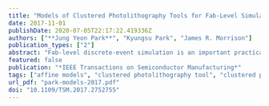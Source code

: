 ```yaml
---
title: "Models of Clustered Photolithography Tools for Fab-Level Simulation: From Affine to Flow Line"
date: 2017-11-01
publishDate: 2020-07-05T22:17:22.419336Z
authors: ["**Jung Yeon Park**", "Kyungsu Park", "James R. Morrison"]
publication_types: ["2"]
abstract: "Fab-level discrete-event simulation is an important practical tool for the analysis and optimization of semiconductor wafer fabricators. In such facilities, a clustered photolithography tool (CPT) is by far the most expensive tool and often the capacity bottleneck. In this paper, we consider linear, affine, flow line, and detailed models of CPTs for use in fab-level simulation. We develop extensions to affine and flow line models and demonstrate exactly how to convert raw CPT data into the various models. Using a detailed CPT model based on industry data as the baseline, numerical experiments are conducted to test the models' fidelity for cycle time, lot residency time, and throughput. We also compare the computational burden of each model class. Further simulations are conducted to test the models' robustness to changing fab conditions, e.g., when lot size or train size changes. Flow line models are shown to be more accurate and robust than linear or affine models and require approximately 200 times less computation than detailed models."
featured: false
publication: "*IEEE Transactions on Semiconductor Manufacturing*"
tags: ["affine models", "clustered photolithography tool", "clustered photolithography tools", "Computational modeling", "discrete event simulation", "Discrete event simulation", "fab-level discrete-event simulation", "Fab-level simulation", "flow line", "Lithography", "photolithography", "production equipment", "Robots", "semiconductor device manufacture", "Semiconductor device modeling", "semiconductor wafer fabricators", "Simulation", "throughput and cycle time models"]
url_pdf: "park-models-2017.pdf"
doi: "10.1109/TSM.2017.2752755"
---
```


